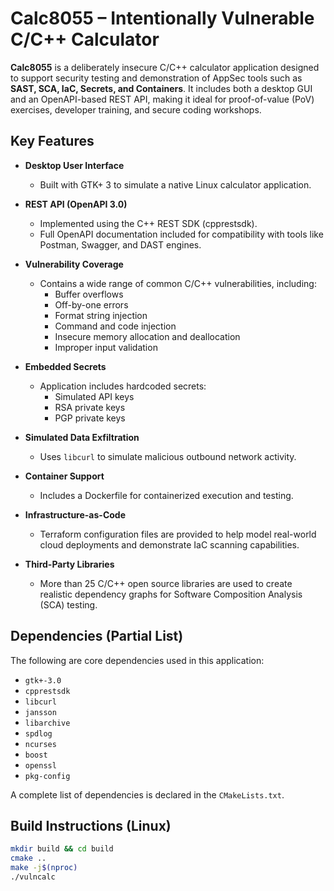 # Calc8055 – Intentionally Vulnerable C/C++ Calculator

**Calc8055** is a deliberately insecure C/C++ calculator application designed to support security testing and demonstration of AppSec tools such as **SAST, SCA, IaC, Secrets, and Containers**. It includes both a desktop GUI and an OpenAPI-based REST API, making it ideal for proof-of-value (PoV) exercises, developer training, and secure coding workshops.

## Key Features

- **Desktop User Interface**
  - Built with GTK+ 3 to simulate a native Linux calculator application.

- **REST API (OpenAPI 3.0)**
  - Implemented using the C++ REST SDK (cpprestsdk).
  - Full OpenAPI documentation included for compatibility with tools like Postman, Swagger, and DAST engines.

- **Vulnerability Coverage**
  - Contains a wide range of common C/C++ vulnerabilities, including:
    - Buffer overflows
    - Off-by-one errors
    - Format string injection
    - Command and code injection
    - Insecure memory allocation and deallocation
    - Improper input validation

- **Embedded Secrets**
  - Application includes hardcoded secrets:
    - Simulated API keys
    - RSA private keys
    - PGP private keys

- **Simulated Data Exfiltration**
  - Uses `libcurl` to simulate malicious outbound network activity.

- **Container Support**
  - Includes a Dockerfile for containerized execution and testing.

- **Infrastructure-as-Code**
  - Terraform configuration files are provided to help model real-world cloud deployments and demonstrate IaC scanning capabilities.

- **Third-Party Libraries**
  - More than 25 C/C++ open source libraries are used to create realistic dependency graphs for Software Composition Analysis (SCA) testing.

## Dependencies (Partial List)

The following are core dependencies used in this application:

- `gtk+-3.0`
- `cpprestsdk`
- `libcurl`
- `jansson`
- `libarchive`
- `spdlog`
- `ncurses`
- `boost`
- `openssl`
- `pkg-config`

A complete list of dependencies is declared in the `CMakeLists.txt`.

## Build Instructions (Linux)

```bash
mkdir build && cd build
cmake ..
make -j$(nproc)
./vulncalc
